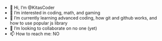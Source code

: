 - 👋 Hi, I’m @KitasCoder
- 👀 I’m interested in coding, math, and gaming
- 🌱 I’m currently learning advanced coding, how git and github works, and how to use popular js library
- 💞️ I’m looking to collaborate on no one (yet)
- 📫 How to reach me: NO

<!---
KitasCoder/KitasCoder is a ✨ special ✨ repository because its `README.md` (this file) appears on your GitHub profile.
You can click the Preview link to take a look at your changes.
--->
